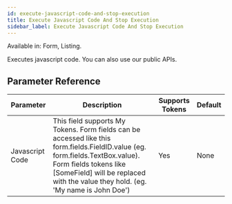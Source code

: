 ```yaml
---
id: execute-javascript-code-and-stop-execution
title: Execute Javascript Code And Stop Execution
sidebar_label: Execute Javascript Code And Stop Execution
---
```


Available in: Form, Listing.


Executes javascript code. You can also use our public APIs.

## Parameter Reference
| Parameter | Description | Supports Tokens | Default |
| -- | -- | -- | -- |
| Javascript Code | This field supports My Tokens. Form fields can be accessed like this form.fields.FieldID.value (eg. form.fields.TextBox.value). Form fields tokens like [SomeField] will be replaced with the value they hold. (eg. 'My name is John Doe') | Yes | None |
